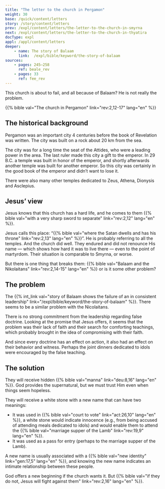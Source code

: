 ```yaml
---
title: "The letter to the church in Pergamon"
weight: 30
base: /quick/content/letters
story: /story/content/letters
prev: /expl/content/letters/the-letter-to-the-church-in-smyrna
next: /expl/content/letters/the-letter-to-the-church-in-thyatira
docType: expl
appl: /appl/content/letters
deeper:
    - name: The story of Balaam
      link:  /expl/bible/keyword/the-story-of-balaam
sources: 
    - pages: 245–258
      ref: beale_rev
    - pages: 33
      ref: fee_rev
---
```


This church is about to fail, and all because of Balaam? He is not really the problem.

{{% bible val="The church in Pergamon" link="rev:2,12-17" lang="en" %}}

## The historical background

<a name="1d2e"></a>
Pergamon was an important city 4 centuries before the book of Revelation was written. The city was built on a rock about 20 km from the sea.

The city was for a long time the seat of the Attides, who were a leading power in the area. The last ruler made this city a gift to the emperor. In 29 B.C. a temple was built in honor of the emperor, and shortly afterwards another temple was built for another emperor. So this city was certainly in the good book of the emperor and didn’t want to lose it.

There were also many other temples dedicated to Zeus, Athena, Dionysis and Asclepius.

## Jesus’ view

<a name="84e8"></a>
Jesus knows that this church has a hard life, and he comes to them {{% bible val="with a very sharp sword to separate" link="rev:2,12" lang="en" %}}.

Jesus calls this place: “{{% bible val="where the Satan dwells and has his throne" link="rev:2,13" lang="en" %}}”. He is probably referring to all the temples. And the church did well. They endured and did not renounce His name — which shows how hard it was to live there — even to the point of martyrdom. Their situation is comparable to Smyrna, or worse.

But there is one thing that breaks them: {{% bible val="Balaam and the Nikolaitans" link="rev:2,14-15" lang="en" %}} or is it some other problem?

## The problem

<a name="607a"></a>
The {{% int_link val="story of Balaam shows the failure of an in consistent leadership" link="/expl/bible/keyword/the-story-of-balaam" %}}. There seems to be a similar problem with the Nicolaitans.

There is no strong commitment from the leadership regarding false doctrine. Looking at the promise that Jesus offers, it seems that the problem was their lack of faith and their search for comforting teachings, which probably brought in the idea of compromising with their faith.

And since every doctrine has an effect on action, it also had an effect on their behavior and witness. Perhaps the joint dinners dedicated to idols were encouraged by the false teaching.

## The solution

<a name="72a9"></a>
They will receive hidden {{% bible val="manna" link="deu:8,16" lang="en" %}}. God provides the supernatural, but we must trust Him even when things seem hopeless.

They will receive a white stone with a new name that can have two meanings:

- It was used in {{% bible val="court to vote" link="act:26,10" lang="en" %}}, a white stone would indicate innocence (e.g., from being accused of attending meals dedicated to idols) and would enable them to attend the {{% bible val="marriage supper of the Lamb" link="rev:19,9" lang="en" %}}.
- It was used as a pass for entry (perhaps to the marriage supper of the Lamb).

A new name is usually associated with a {{% bible val="new identity" link="gen:17,5" lang="en" %}}, and knowing the new name indicates an intimate relationship between these people.

God offers a new beginning if the church wants it. But {{% bible val="if they do not, Jesus will fight against them" link="rev:2,16" lang="en" %}}.
